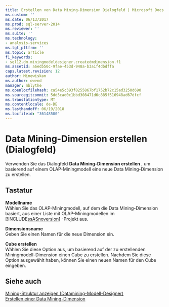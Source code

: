 ```yaml
---
title: Erstellen von Data Mining-Dimension Dialogfeld | Microsoft Docs
ms.custom: ''
ms.date: 06/13/2017
ms.prod: sql-server-2014
ms.reviewer: ''
ms.suite: ''
ms.technology:
- analysis-services
ms.tgt_pltfrm: ''
ms.topic: article
f1_keywords:
- sql12.dm.miningmodeldesigner.createdmdimension.f1
ms.assetid: a6ed550c-9fae-453d-948a-b3a1f4dbdffa
caps.latest.revision: 12
author: Minewiskan
ms.author: owend
manager: mblythe
ms.openlocfilehash: ca54e5c393f8255867bf1752b72c15ad3250d690
ms.sourcegitcommit: 5dd5cad0c1bbd308471d6c885f516948ad67dfcf
ms.translationtype: MT
ms.contentlocale: de-DE
ms.lasthandoff: 06/19/2018
ms.locfileid: "36148500"
---
```

# <a name="create-data-mining-dimension-dialog"></a>Data Mining-Dimension erstellen (Dialogfeld)
  Verwenden Sie das Dialogfeld **Data Mining-Dimension erstellen** , um basierend auf einem OLAP-Miningmodell eine neue Data Mining-Dimension zu erstellen.  
  
## <a name="options"></a>Tastatur  
 **Modellname**  
 Wählen Sie das OLAP-Miningmodell, auf dem die Data Mining-Dimension basiert, aus einer Liste mit OLAP-Miningmodellen im [!INCLUDE[ssASnoversion](../includes/ssasnoversion-md.md)] -Projekt aus.  
  
 **Dimensionsname**  
 Geben Sie einen Namen für die neue Dimension ein.  
  
 **Cube erstellen**  
 Wählen Sie diese Option aus, um basierend auf der zu erstellenden Miningmodell-Dimension einen Cube zu erstellen. Nachdem Sie diese Option ausgewählt haben, können Sie einen neuen Namen für den Cube eingeben.  
  
## <a name="see-also"></a>Siehe auch  
 [Mining-Struktur anzeigen &#40;Datamining-Modell-Designer&#41;](mining-structure-view-data-mining-model-designer.md)   
 [Erstellen einer Data Mining-Dimension](data-mining/create-a-data-mining-dimension.md)  
  
  